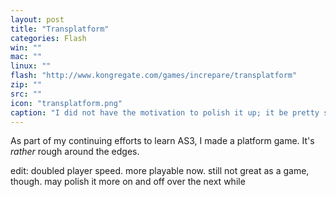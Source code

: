 ```yaml
---
layout: post
title: "Transplatform"
categories: Flash
win: ""
mac: ""
linux: ""
flash: "http://www.kongregate.com/games/increpare/transplatform"
zip: ""
src: ""
icon: "transplatform.png"
caption: "I did not have the motivation to polish it up; it be pretty shit as games go, and I wanted to move on to something more interesting."
---
```

As part of my continuing efforts to learn AS3, I made a platform game. It's _rather_ rough around the edges.

edit: doubled player speed. more playable now. still not great as a game, though. may polish it more on and off over the next while
	